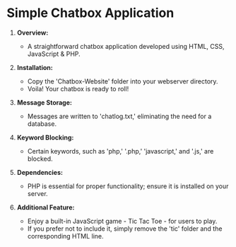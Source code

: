 # Simple Chatbox Application

1. **Overview:**
   - A straightforward chatbox application developed using HTML, CSS, JavaScript & PHP.

2. **Installation:**
   - Copy the 'Chatbox-Website' folder into your webserver directory.
   - Voila! Your chatbox is ready to roll!

3. **Message Storage:**
   - Messages are written to 'chatlog.txt,' eliminating the need for a database.

4. **Keyword Blocking:**
   - Certain keywords, such as 'php,' '.php,' 'javascript,' and '.js,' are blocked.

5. **Dependencies:**
   - PHP is essential for proper functionality; ensure it is installed on your server.

6. **Additional Feature:**
   - Enjoy a built-in JavaScript game - Tic Tac Toe - for users to play.
   - If you prefer not to include it, simply remove the 'tic' folder and the corresponding HTML line.
